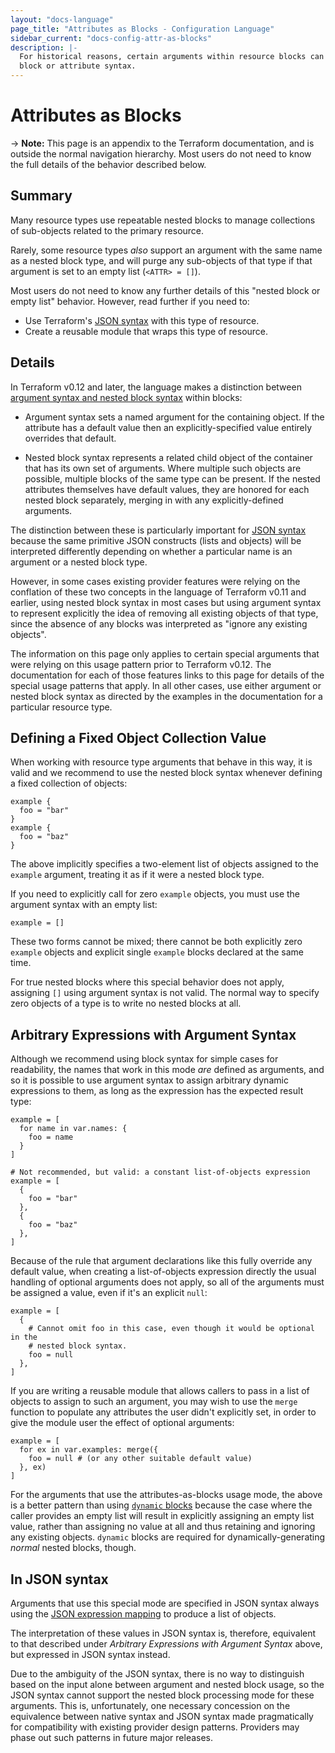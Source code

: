 ```yaml
---
layout: "docs-language"
page_title: "Attributes as Blocks - Configuration Language"
sidebar_current: "docs-config-attr-as-blocks"
description: |-
  For historical reasons, certain arguments within resource blocks can use either
  block or attribute syntax.
---
```


# Attributes as Blocks

-> **Note:** This page is an appendix to the Terraform documentation, and is
outside the normal navigation hierarchy. Most users do not need to know the full
details of the behavior described below.

## Summary

Many resource types use repeatable nested blocks to manage collections of
sub-objects related to the primary resource.

Rarely, some resource types _also_ support an argument with the same name as a
nested block type, and will purge any sub-objects of that type if that argument
is set to an empty list (`<ATTR> = []`).

Most users do not need to know any further details of this "nested block or
empty list" behavior. However, read further if you need to:

- Use Terraform's [JSON syntax](/docs/configuration/syntax-json.html) with this
  type of resource.
- Create a reusable module that wraps this type of resource.

## Details

In Terraform v0.12 and later, the language makes a distinction between
[argument syntax and nested block syntax](/docs/configuration/syntax.html#arguments-and-blocks)
within blocks:

* Argument syntax sets a named argument for the containing object. If the
  attribute has a default value then an explicitly-specified value entirely
  overrides that default.

* Nested block syntax represents a related child object of the container that
  has its own set of arguments. Where multiple such objects are possible, multiple
  blocks of the same type can be present. If the nested attributes themselves
  have default values, they are honored for each nested block separately,
  merging in with any explicitly-defined arguments.

The distinction between these is particularly important for
[JSON syntax](/docs/configuration/syntax-json.html)
because the same primitive JSON constructs (lists and objects) will be
interpreted differently depending on whether a particular name is an argument
or a nested block type.

However, in some cases existing provider features were relying on the
conflation of these two concepts in the language of Terraform v0.11 and earlier,
using nested block syntax in most cases but using argument syntax to represent
explicitly the idea of removing all existing objects of that type, since the
absence of any blocks was interpreted as "ignore any existing objects".

The information on this page only applies to certain special arguments that
were relying on this usage pattern prior to Terraform v0.12. The documentation
for each of those features links to this page for details of the special usage
patterns that apply. In all other cases, use either argument or nested block
syntax as directed by the examples in the documentation for a particular
resource type.

## Defining a Fixed Object Collection Value

When working with resource type arguments that behave in this way, it is valid
and we recommend to use the nested block syntax whenever defining a fixed
collection of objects:

```hcl
example {
  foo = "bar"
}
example {
  foo = "baz"
}
```

The above implicitly specifies a two-element list of objects assigned to the
`example` argument, treating it as if it were a nested block type.

If you need to explicitly call for zero `example` objects, you must use the
argument syntax with an empty list:

```hcl
example = []
```

These two forms cannot be mixed; there cannot be both explicitly zero `example`
objects and explicit single `example` blocks declared at the same time.

For true nested blocks where this special behavior does not apply, assigning
`[]` using argument syntax is not valid. The normal way to specify zero objects
of a type is to write no nested blocks at all.

## Arbitrary Expressions with Argument Syntax

Although we recommend using block syntax for simple cases for readability, the
names that work in this mode _are_ defined as arguments, and so it is possible
to use argument syntax to assign arbitrary dynamic expressions to them, as
long as the expression has the expected result type:

```hcl
example = [
  for name in var.names: {
    foo = name
  }
]
```

```hcl
# Not recommended, but valid: a constant list-of-objects expression
example = [
  {
    foo = "bar"
  },
  {
    foo = "baz"
  },
]
```

Because of the rule that argument declarations like this fully override any
default value, when creating a list-of-objects expression directly the usual
handling of optional arguments does not apply, so all of the arguments must be
assigned a value, even if it's an explicit `null`:

```hcl
example = [
  {
    # Cannot omit foo in this case, even though it would be optional in the
    # nested block syntax.
    foo = null
  },
]
```

If you are writing a reusable module that allows callers to pass in a list of
objects to assign to such an argument, you may wish to use the `merge` function
to populate any attributes the user didn't explicitly set, in order to give
the module user the effect of optional arguments:

```hcl
example = [
  for ex in var.examples: merge({
    foo = null # (or any other suitable default value)
  }, ex)
]
```

For the arguments that use the attributes-as-blocks usage mode, the above is
a better pattern than using
[`dynamic` blocks](/docs/configuration/expressions.html#dynamic-blocks)
because the case where the
caller provides an empty list will result in explicitly assigning an empty
list value, rather than assigning no value at all and thus retaining and
ignoring any existing objects. `dynamic` blocks are required for
dynamically-generating _normal_ nested blocks, though.

## In JSON syntax

Arguments that use this special mode are specified in JSON syntax always using
the [JSON expression mapping](/docs/configuration/syntax-json.html#expression-mapping)
to produce a list of objects.

The interpretation of these values in JSON syntax is, therefore, equivalent
to that described under _Arbitrary Expressions with Argument Syntax_ above,
but expressed in JSON syntax instead.

Due to the ambiguity of the JSON syntax, there is no way to distinguish based
on the input alone between argument and nested block usage, so the JSON syntax
cannot support the nested block processing mode for these arguments. This is,
unfortunately, one necessary concession on the equivalence between native syntax
and JSON syntax made pragmatically for compatibility with existing provider
design patterns. Providers may phase out such patterns in future major releases.
